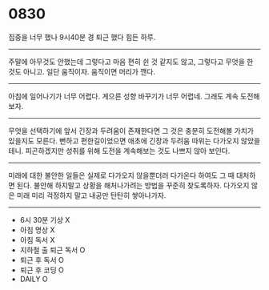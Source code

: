 # 0830

집중을 너무 했나 9시40분 경 퇴근 했다 힘든 하루.
- - -
주말에 아무것도 안했는데 그렇다고 마음 편히 쉰 것 같지도 않고, 그렇다고 무엇을 한 것도 아니고. 일단 움직이자. 움직이면 머리가 깬다.
- - -
아침에 일어나기가 너무 어렵다. 게으른 성향 바꾸기가 너무 어렵네. 그래도 계속 도전해보자.
- - -
무엇을 선택하기에 앞서 긴장과 두려움이 존재한다면 그 것은 충분히 도전해볼 가치가 있을지도 모른다. 뻔하고 편한길이었으면 애초에 긴장과 두려움 따위는 다가오지 않았을테니. 피곤하겠지만 성취를 위해 도전을 계속해보는 것도 나쁘지 않아 보인다.
- - -
미래에 대한 불안한 일들은 실제로 다가오지 않을뿐더러 다가온다 하여도 그 때 대처하면 된다. 불안해 하지말고 상황을 해처나가려는 방법을 꾸준히 찾도록하자. 다가오지 않은 미래 미리 걱정하지 말고 내공만 탄탄히 쌓아나가자.
- - -
- 6시 30분 기상 X
- 아침 명상 X
- 아침 독서 X
- 지하철 출 퇴근 독서 O
- 퇴근 후 독서 O
- 퇴근 후 코딩 O
- DAILY O